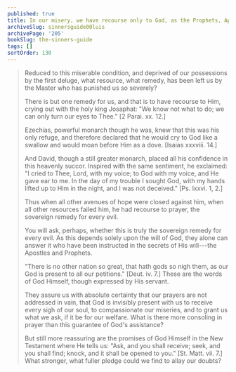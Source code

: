 ```yaml
---
published: true
title: In our misery, we have recourse only to God, as the Prophets, Apostles, and Jesus teach us
archiveSlug: sinnersguide00luis
archivePage: '205'
bookSlug: the-sinners-guide
tags: []
sortOrder: 130
---
```


> Reduced to this miserable condition, and deprived of our possessions by the first deluge, what resource, what remedy, has been left us by the Master who has punished us so severely?
>
> There is but one remedy for us, and that is to have recourse to Him, crying out with the holy king Josaphat: "We know not what to do; we can only turn our eyes to Thee." [2 Parai. xx. 12.]
>
> Ezechias, powerful monarch though he was, knew that this was his only refuge, and therefore declared that he would cry to God like a swallow and would moan before Him as a dove. [Isaias xxxviii. 14.]
>
> And David, though a still greater monarch, placed all his confidence in this heavenly succor. Inspired with the same sentiment, he exclaimed: "I cried to Thee, Lord, with my voice; to God with my voice, and He gave ear to me. In the day of my trouble I sought God, with my hands lifted up to Him in the night, and I was not deceived." [Ps. lxxvi. 1, 2.]
>
> Thus when all other avenues of hope were closed against him, when all other resources failed him, he had recourse to prayer, the sovereign remedy for every evil.
>
> You will ask, perhaps, whether this is truly the sovereign remedy for every evil. As this depends solely upon the will of God, they alone can answer it who have been instructed in the secrets of His will---the Apostles and Prophets.
>
> "There is no other nation so great, that hath gods so nigh them, as our God is present to all our petitions." [Deut. iv. 7.] These are the words of God Himself, though expressed by His servant.
>
> They assure us with absolute certainty that our prayers are not addressed in vain, that God is invisibly present with us to receive every sigh of our soul, to compassionate our miseries, and to grant us what we ask, if it be for our welfare. What is there more consoling in prayer than this guarantee of God's assistance?
>
> But still more reassuring are the promises of God Himself in the New Testament where He tells us: "Ask, and you shall receive; seek, and you shall find; knock, and it shall be opened to you." [St. Matt. vii. 7.] What stronger, what fuller pledge could we find to allay our doubts?
